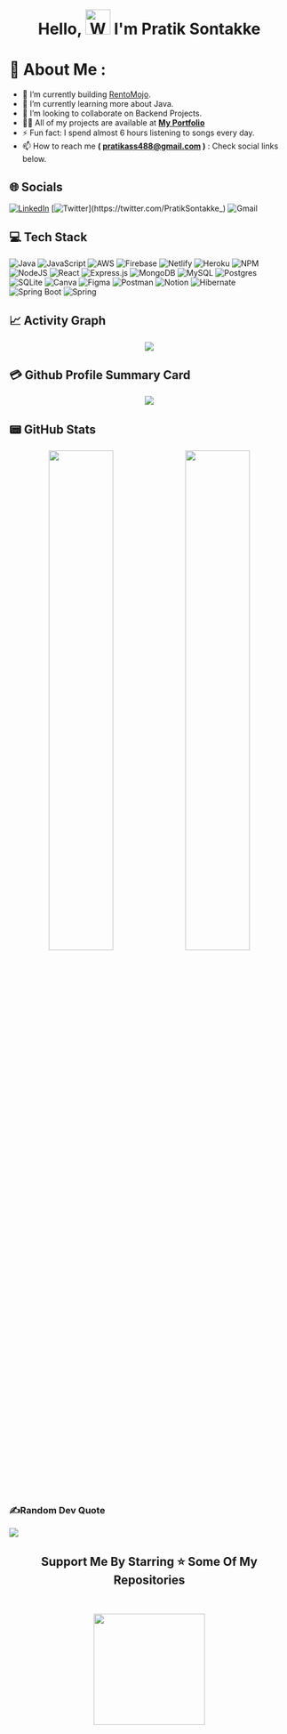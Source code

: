 <h1 align="center"> Hello, <img src="https://raw.githubusercontent.com/nixin72/nixin72/master/wave.gif" 
         alt="Waving hand animated gif"
         height="45"
         width="45" /> I'm Pratik Sontakke</h1>

# 💫 About Me : 
- 🔭 I’m currently building [RentoMojo](https://jovial-dusk-c6ab4b.netlify.app/).
- 🌱 I’m currently learning more about Java.
- 👯 I’m looking to collaborate on Backend Projects.
- 👨‍💻 All of my projects are available at **[My Portfolio](https://pratiksontakke.github.io/)**
- ⚡ Fun fact: I spend almost 6 hours listening to songs every day.
- 📫 How to reach me <b>( pratikass488@gmail.com )</b> : Check social links below.

## 🌐 Socials
[![LinkedIn](https://img.shields.io/badge/LinkedIn-0077B5?style=for-the-badge&logo=linkedin&logoColor=white)](https://www.linkedin.com/in/pratik-sontakke/) [![Twitter](https://img.shields.io/twitter/url?label=twitter&logo=twitter&style=for-the-badge&url=https%3A%2F%2Ftwitter.com%2FPratikSontakke_)](https://twitter.com/PratikSontakke_) ![Gmail](https://img.shields.io/badge/pratikass488@gmail.com-D14836?style=for-the-badge&logo=gmail&logoColor=white)
<!-- [![Instagram](https://img.shields.io/badge/Instagram-E4405F?style=for-the-badge&logo=instagram&logoColor=white)](https://instagram.com/codepur_ka_superhero)  -->

## 💻 Tech Stack
![Java](https://img.shields.io/badge/java-%23ED8B00.svg?style=for-the-badge&logo=java&logoColor=white) ![JavaScript](https://img.shields.io/badge/javascript-%23323330.svg?style=for-the-badge&logo=javascript&logoColor=%23F7DF1E) ![AWS](https://img.shields.io/badge/AWS-%23FF9900.svg?style=for-the-badge&logo=amazon-aws&logoColor=white) ![Firebase](https://img.shields.io/badge/firebase-%23039BE5.svg?style=for-the-badge&logo=firebase) ![Netlify](https://img.shields.io/badge/netlify-%23000000.svg?style=for-the-badge&logo=netlify&logoColor=#00C7B7) ![Heroku](https://img.shields.io/badge/heroku-%23430098.svg?style=for-the-badge&logo=heroku&logoColor=white) ![NPM](https://img.shields.io/badge/NPM-%23000000.svg?style=for-the-badge&logo=npm&logoColor=white) ![NodeJS](https://img.shields.io/badge/node.js-6DA55F?style=for-the-badge&logo=node.js&logoColor=white) ![React](https://img.shields.io/badge/react-%2320232a.svg?style=for-the-badge&logo=react&logoColor=%2361DAFB) ![Express.js](https://img.shields.io/badge/express.js-%23404d59.svg?style=for-the-badge&logo=express&logoColor=%2361DAFB) ![MongoDB](https://img.shields.io/badge/MongoDB-%234ea94b.svg?style=for-the-badge&logo=mongodb&logoColor=white) ![MySQL](https://img.shields.io/badge/mysql-%2300f.svg?style=for-the-badge&logo=mysql&logoColor=white) ![Postgres](https://img.shields.io/badge/postgres-%23316192.svg?style=for-the-badge&logo=postgresql&logoColor=white) ![SQLite](https://img.shields.io/badge/sqlite-%2307405e.svg?style=for-the-badge&logo=sqlite&logoColor=white) ![Canva](https://img.shields.io/badge/Canva-%2300C4CC.svg?style=for-the-badge&logo=Canva&logoColor=white) ![Figma](https://img.shields.io/badge/figma-%23F24E1E.svg?style=for-the-badge&logo=figma&logoColor=white) ![Postman](https://img.shields.io/badge/Postman-FF6C37?style=for-the-badge&logo=postman&logoColor=white) ![Notion](https://img.shields.io/badge/Notion-%23000000.svg?style=for-the-badge&logo=notion&logoColor=white) ![Hibernate](https://img.shields.io/badge/Hibernate-59666C?style=for-the-badge&logo=Hibernate&logoColor=white) ![Spring Boot](https://img.shields.io/badge/Spring_Boot-F2F4F9?style=for-the-badge&logo=spring-boot) ![Spring](https://img.shields.io/badge/Spring-6DB33F?style=for-the-badge&logo=spring&logoColor=white)

## 📈 Activity Graph
<p align="center">
	<img src="https://activity-graph.herokuapp.com/graph?username=pratiksontakke&theme=minimal"/>
</p>

## 💳 Github Profile Summary Card
<p align="center">
  <img src="https://github-profile-summary-cards.vercel.app/api/cards/profile-details?username=pratiksontakke&theme=vue"/>
</p>

## 📟 GitHub Stats
<p align="center">
	<img width="48%" src="https://github-readme-stats.vercel.app/api?username=pratiksontakke&show_icons=true&theme=vue" />
	<img width="48%" src="https://github-readme-streak-stats.herokuapp.com/?user=pratiksontakke&theme=vue" />
</p>

### ✍️Random Dev Quote
![](https://quotes-github-readme.vercel.app/api?type=horizontal&theme=vue)

<h2 align='center'>Support Me By Starring ⭐ Some Of My Repositories</h2>
<br>
<p align='center'>
<img src="https://media.giphy.com/media/O51MQ3DduOcGW6ofR3/giphy.gif" width="200" height="200" frameBorder="0" class="giphy-embed" allowFullScreen></img></p>
<br>

